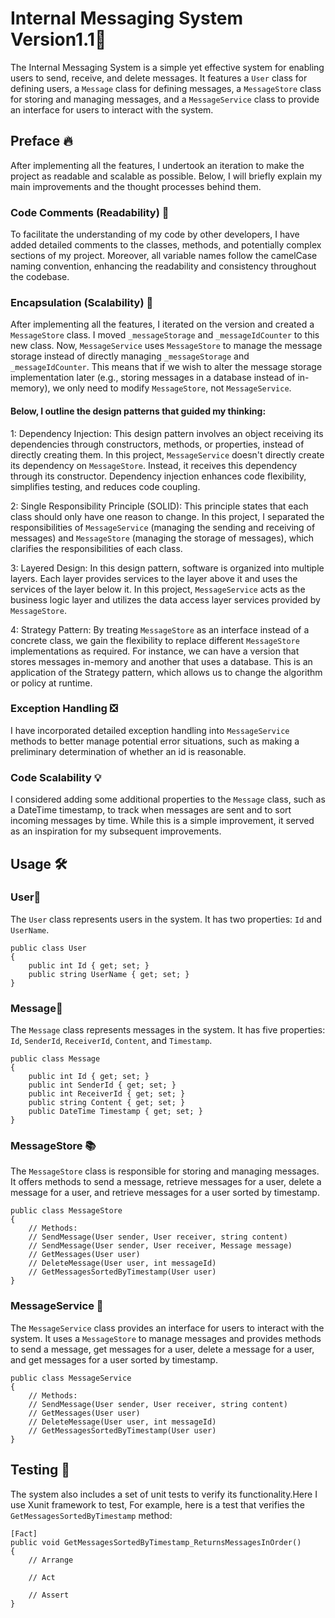 # Internal Messaging System Version1.1📱

The Internal Messaging System is a simple yet effective system for enabling users to send, receive, and delete messages. It features a `User` class for defining users, a `Message` class for defining messages, a `MessageStore` class for storing and managing messages, and a `MessageService` class to provide an interface for users to interact with the system.

## Preface 🔥

After implementing all the features, I undertook an iteration to make the project as readable and scalable as possible. Below, I will briefly explain my main improvements and the thought processes behind them.

### Code Comments (Readability) 📝

To facilitate the understanding of my code by other developers, I have added detailed comments to the classes, methods, and potentially complex sections of my project. Moreover, all variable names follow the camelCase naming convention, enhancing the readability and consistency throughout the codebase.

### Encapsulation (Scalability) 🚀

After implementing all the features, I iterated on the version and created a `MessageStore` class. I moved `_messageStorage` and `_messageIdCounter` to this new class. Now, `MessageService` uses `MessageStore` to manage the message storage instead of directly managing `_messageStorage` and `_messageIdCounter`. This means that if we wish to alter the message storage implementation later (e.g., storing messages in a database instead of in-memory), we only need to modify `MessageStore`, not `MessageService`.

#### Below, I outline the design patterns that guided my thinking:

1: Dependency Injection: This design pattern involves an object receiving its dependencies through constructors, methods, or properties, instead of directly creating them. In this project, `MessageService` doesn't directly create its dependency on `MessageStore`. Instead, it receives this dependency through its constructor. Dependency injection enhances code flexibility, simplifies testing, and reduces code coupling.

2: Single Responsibility Principle (SOLID): This principle states that each class should only have one reason to change. In this project, I separated the responsibilities of `MessageService` (managing the sending and receiving of messages) and `MessageStore` (managing the storage of messages), which clarifies the responsibilities of each class.

3: Layered Design: In this design pattern, software is organized into multiple layers. Each layer provides services to the layer above it and uses the services of the layer below it. In this project, `MessageService` acts as the business logic layer and utilizes the data access layer services provided by `MessageStore`.

4: Strategy Pattern: By treating `MessageStore` as an interface instead of a concrete class, we gain the flexibility to replace different `MessageStore` implementations as required. For instance, we can have a version that stores messages in-memory and another that uses a database. This is an application of the Strategy pattern, which allows us to change the algorithm or policy at runtime.

### Exception Handling ❎

I have incorporated detailed exception handling into `MessageService` methods to better manage potential error situations, such as making a preliminary determination of whether an id is reasonable.

### Code Scalability 💡

I considered adding some additional properties to the `Message` class, such as a DateTime timestamp, to track when messages are sent and to sort incoming messages by time. While this is a simple improvement, it served as an inspiration for my subsequent improvements.

## Usage 🛠

### User👨

The `User` class represents users in the system. It has two properties: `Id` and `UserName`.

```
public class User
{
    public int Id { get; set; }
    public string UserName { get; set; }
}
```

### Message📨

The `Message` class represents messages in the system. It has five properties: `Id`, `SenderId`, `ReceiverId`, `Content`, and `Timestamp`.

```
public class Message
{
    public int Id { get; set; }
    public int SenderId { get; set; }
    public int ReceiverId { get; set; }
    public string Content { get; set; }
    public DateTime Timestamp { get; set; }
}
```

### MessageStore 📚

The `MessageStore` class is responsible for storing and managing messages. It offers methods to send a message, retrieve messages for a user, delete a message for a user, and retrieve messages for a user sorted by timestamp.

```
public class MessageStore
{
    // Methods:
    // SendMessage(User sender, User receiver, string content)
    // SendMessage(User sender, User receiver, Message message)
    // GetMessages(User user)
    // DeleteMessage(User user, int messageId)
    // GetMessagesSortedByTimestamp(User user)
}
```

### MessageService 📡

The `MessageService` class provides an interface for users to interact with the system. It uses a `MessageStore` to manage messages and provides methods to send a message, get messages for a user, delete a message for a user, and get messages for a user sorted by timestamp.

```
public class MessageService
{
    // Methods:
    // SendMessage(User sender, User receiver, string content)
    // GetMessages(User user)
    // DeleteMessage(User user, int messageId)
    // GetMessagesSortedByTimestamp(User user)
}
```

## Testing 🔬

The system also includes a set of unit tests to verify its functionality.Here I use Xunit framework to test, For example, here is a test that verifies the `GetMessagesSortedByTimestamp` method:

```
[Fact]
public void GetMessagesSortedByTimestamp_ReturnsMessagesInOrder()
{
    // Arrange

    // Act

    // Assert
}
```
